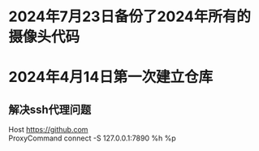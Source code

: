 # 2024年7月23日备份了2024年所有的摄像头代码

# 2024年4月14日第一次建立仓库
## 解决ssh代理问题
Host https://github.com    
	ProxyCommand connect -S 127.0.0.1:7890 %h %p
